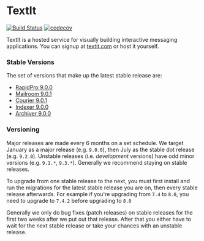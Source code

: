 # TextIt

[![Build Status](https://github.com/nyaruka/rapidpro/workflows/CI/badge.svg)](https://github.com/nyaruka/rapidpro/actions?query=workflow%3ACI) 
[![codecov](https://codecov.io/gh/nyaruka/rapidpro/branch/main/graph/badge.svg)](https://codecov.io/gh/nyaruka/rapidpro)

TextIt is a hosted service for visually building interactive messaging applications. You can signup at 
[textit.com](https://textit.com) or host it yourself.

### Stable Versions

The set of versions that make up the latest stable release are:

 * [RapidPro 9.0.0](https://github.com/rapidpro/rapidpro/releases/tag/v9.0.0)
 * [Mailroom 9.0.1](https://github.com/rapidpro/mailroom/releases/tag/v9.0.1)
 * [Courier 9.0.1](https://github.com/nyaruka/courier/releases/tag/v9.0.1)
 * [Indexer 9.0.0](https://github.com/nyaruka/rp-indexer/releases/tag/v9.0.0)
 * [Archiver 9.0.0](https://github.com/nyaruka/rp-archiver/releases/tag/v9.0.0)

### Versioning

Major releases are made every 6 months on a set schedule. We target January as a major release (e.g. `9.0.0`), then 
July as the stable dot release (e.g. `9.2.0`). Unstable releases (i.e. *development* versions) have odd minor versions 
(e.g. `9.1.*`, `9.3.*`). Generally we recommend staying on stable releases.

To upgrade from one stable release to the next, you must first install and run the migrations
for the latest stable release you are on, then every stable release afterwards. For example if you're upgrading from 
`7.4` to `8.0`, you need to upgrade to `7.4.2` before upgrading to `8.0`

Generally we only do bug fixes (patch releases) on stable releases for the first two weeks after we put
out that release. After that you either have to wait for the next stable release or take your chances with an unstable 
release.

